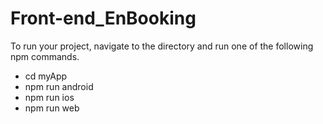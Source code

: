 # Front-end_EnBooking

To run your project, navigate to the directory and run one of the following npm commands.

- cd myApp
- npm run android
- npm run ios
- npm run web
